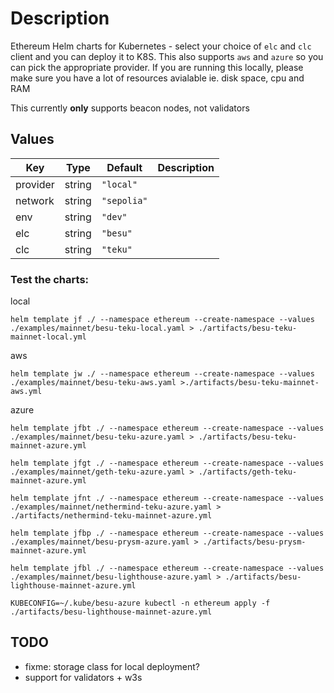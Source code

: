 # Description

Ethereum Helm charts for Kubernetes - select your choice of `elc` and `clc` client and you can deploy it to K8S. This also supports `aws` and `azure` so you can pick the appropriate provider. If you are running this locally, please make sure you have a lot of resources avialable ie. disk space, cpu and RAM

This currently **only** supports beacon nodes, not validators

## Values

| Key      | Type   | Default     | Description |
|----------|--------|-------------|-------------|
| provider | string | `"local"`   |             |
| network  | string | `"sepolia"` |             |
| env      | string | `"dev"`     |             |
| elc      | string | `"besu"`    |             |
| clc      | string | `"teku"`    |             |



### Test the charts:
local
```
helm template jf ./ --namespace ethereum --create-namespace --values ./examples/mainnet/besu-teku-local.yaml > ./artifacts/besu-teku-mainnet-local.yml
```
aws
```
helm template jw ./ --namespace ethereum --create-namespace --values ./examples/mainnet/besu-teku-aws.yaml >./artifacts/besu-teku-mainnet-aws.yml
```
azure
```
helm template jfbt ./ --namespace ethereum --create-namespace --values ./examples/mainnet/besu-teku-azure.yaml > ./artifacts/besu-teku-mainnet-azure.yml

helm template jfgt ./ --namespace ethereum --create-namespace --values ./examples/mainnet/geth-teku-azure.yaml > ./artifacts/geth-teku-mainnet-azure.yml

helm template jfnt ./ --namespace ethereum --create-namespace --values ./examples/mainnet/nethermind-teku-azure.yaml > ./artifacts/nethermind-teku-mainnet-azure.yml

helm template jfbp ./ --namespace ethereum --create-namespace --values ./examples/mainnet/besu-prysm-azure.yaml > ./artifacts/besu-prysm-mainnet-azure.yml

helm template jfbl ./ --namespace ethereum --create-namespace --values ./examples/mainnet/besu-lighthouse-azure.yaml > ./artifacts/besu-lighthouse-mainnet-azure.yml

KUBECONFIG=~/.kube/besu-azure kubectl -n ethereum apply -f ./artifacts/besu-lighthouse-mainnet-azure.yml
```

## TODO
- fixme: storage class for local deployment?
- support for validators + w3s



